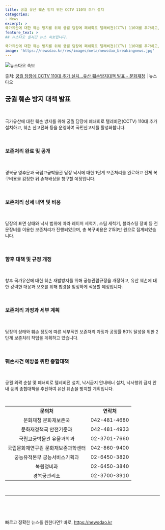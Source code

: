 ```yaml
---
title: 궁궐 유산 훼손 방지 위한 CCTV 110대 추가 설치
categories:
- News
excerpt: >
국가유산에 대한 훼손 방지를 위해 궁궐 담장에 폐쇄회로 텔레비전(CCTV) 110대를 추가하고, 훼손 신고전…
feature_text: >
## 뉴스다오 실시간 뉴스 속보입니다.

국가유산에 대한 훼손 방지를 위해 궁궐 담장에 폐쇄회로 텔레비전(CCTV) 110대를 추가하고, 훼손 신고전…
image: 'https://newsdao.kr/res/images/meta/newsdao_breakingnews.jpg'
---
```


![뉴스다오 속보](https://newsdao.kr/res/images/meta/newsdao_breakingnews.jpg)

<p>출처: <a href="https://newsdao.kr/2926" rel="dofollow">궁궐 담장에 CCTV 110대 추가 설치…유산 훼손방지대책 발표 - 문화재청</a> | 뉴스다오</p>

<h2 data-ke-size="size26">궁궐 훼손 방지 대책 발표</h2>
​
<p data-ke-size="size16">국가유산에 대한 훼손 방지를 위해 궁궐 담장에 폐쇄회로 텔레비전(CCTV) 110대 추가 설치하고, 훼손 신고전화 등을 운영하여 국민신고제를 활성화합니다.</p>
​
<h3>보존처리 완료 및 공개</h3>
​
<p data-ke-size="size16">경복궁 영추문과 국립고궁박물관 담장 낙서에 대한 1단계 보존처리를 완료하고 전체 복구비용을 감정한 뒤 손해배상을 청구할 예정입니다.</p>
​
<h3>보존처리 상세 내역 및 비용</h3>
​
<p data-ke-size="size16">담장의 표면 상태와 낙서 범위에 따라 레이저 세척기, 스팀 세척기, 블라스팅 장비 등 전문장비를 이용한 보존처리가 진행되었으며, 총 복구비용은 2153만 원으로 집계되었습니다.</p>
​
<h3>향후 대책 및 규정 개정</h3>
​
<p data-ke-size="size16">향후 국가유산에 대한 훼손 재발방지를 위해 궁능관람규정을 개정하고, 유산 훼손에 대한 강력한 대응과 보호를 위해 법령을 엄정하게 적용할 예정입니다.</p>
​
<h3>보존처리 과정과 세부 계획</h3>
​
<p data-ke-size="size16">담장의 상태와 훼손 정도에 따른 세부적인 보존처리 과정과 공정률 80% 달성을 위한 2단계 보존처리 작업을 계획하고 있습니다.</p>
​
<h3>훼손사건 예방을 위한 종합대책</h3>
​
<p data-ke-size="size16">궁궐 외곽 순찰 및 폐쇄회로 텔레비전 설치, 낙서금지 안내배너 설치, 낙서행위 금지 안내 등의 종합대책을 추진하여 유산 훼손을 방지할 계획입니다.</p>
​
<table>
  <tbody>
    <tr>
      <td style="text-align: center; height: 17px;"><b>문의처</b></td>
      <td style="text-align: center; height: 17px;"><b>연락처</b></td>
    </tr>
    <tr>
      <td style="text-align: center; height: 17px;">문화재청 문화재보존국</td>
      <td style="text-align: center; height: 17px;">042-481-4680</td>
    </tr>
    <tr>
      <td style="text-align: center; height: 17px;">문화재정책국 안전기준과</td>
      <td style="text-align: center; height: 17px;">042-481-4933</td>
    </tr>
    <tr>
      <td style="text-align: center; height: 17px;">국립고궁박물관 유물과학과</td>
      <td style="text-align: center; height: 17px;">02-3701-7660</td>
    </tr>
    <tr>
      <td style="text-align: center; height: 17px;">국립문화재연구원 문화재보존과학센터</td>
      <td style="text-align: center; height: 17px;">042-860-9400</td>
    </tr>
    <tr>
      <td style="text-align: center; height: 17px;">궁능유적본부 궁능서비스기획과</td>
      <td style="text-align: center; height: 17px;">02-6450-3820</td>
    </tr>
    <tr>
      <td style="text-align: center; height: 17px;">복원정비과</td>
      <td style="text-align: center; height: 17px;">02-6450-3840</td>
    </tr>
    <tr>
      <td style="text-align: center; height: 17px;">경복궁관리소</td>
      <td style="text-align: center; height: 17px;">02-3700-3910</td>
    </tr>
  </tbody>
</table>
​
<hr>
​
<p data-ke-size="size16">&nbsp;</p> 

빠르고 정확한 뉴스를 원한다면? 바로, <a href="https://newsdao.kr" rel="dofollow">https://newsdao.kr</a>


    
